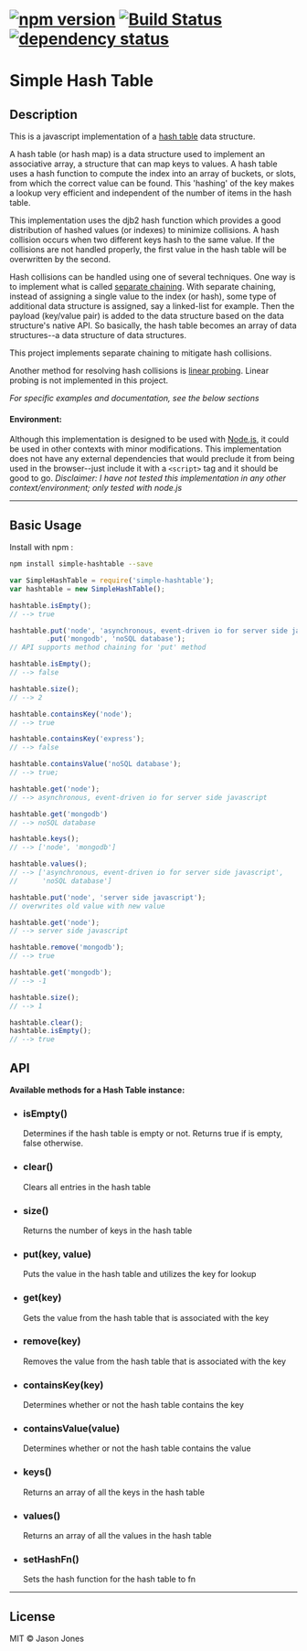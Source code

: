 # [![npm version][npm-image]][npm-url] [![Build Status][travis-image]][travis-url] [![dependency status][dm-image]][dm-url]

# Simple Hash Table

## Description

This is a javascript implementation of a [hash
table](http://en.wikipedia.org/wiki/Hash_Table) data structure.

A hash table (or hash map) is a data structure used to implement
an associative array, a structure that can map keys to values.
A hash table uses a hash function to compute the index into an array
of buckets, or slots, from which the correct value can be found.
This 'hashing' of the key makes a lookup very efficient and independent
of the number of items in the hash table.

This implementation uses the djb2 hash function which provides a
good distribution of hashed values (or indexes) to minimize collisions.
A hash collision occurs when two different keys hash to the same value.
If the collisions are not handled properly, the first value in the hash
table will be overwritten by the second.

Hash collisions can be handled using one of several techniques.  One way is to
implement what is called
[separate chaining](http://en.wikipedia.org/wiki/Hash_table#Separate_chaining).
With separate chaining, instead of assigning a single value to the index
(or hash), some type of additional data structure is assigned, say a linked-list
for example.  Then the payload (key/value pair) is added to the data structure
based on the data structure's native API.  So basically, the hash table becomes
an array of data structures--a data structure of data structures.

This project implements separate chaining to mitigate hash collisions.

Another method for resolving hash collisions is
[linear probing](http://en.wikipedia.org/wiki/Linear_probing).  Linear probing
is not implemented in this project.

*For specific examples and documentation, see the below sections*

#### Environment:

Although this implementation is designed to be used with
[Node.js](http://www.nodejs.org), it could be used in other contexts with minor
modifications.  This implementation does not have any external dependencies
that would preclude it from being used in the browser--just include it with a
`<script>` tag and it should be good to go.  _Disclaimer: I have not tested
this implementation in any other context/environment; only tested with node.js_

----

## Basic Usage

Install with npm :

```bash
npm install simple-hashtable --save
```

```javascript
var SimpleHashTable = require('simple-hashtable');
var hashtable = new SimpleHashTable();

hashtable.isEmpty();
// --> true

hashtable.put('node', 'asynchronous, event-driven io for server side javascript')
         .put('mongodb', 'noSQL database');
// API supports method chaining for 'put' method

hashtable.isEmpty();
// --> false

hashtable.size();
// --> 2

hashtable.containsKey('node');
// --> true

hashtable.containsKey('express');
// --> false

hashtable.containsValue('noSQL database');
// --> true;

hashtable.get('node');
// --> asynchronous, event-driven io for server side javascript

hashtable.get('mongodb')
// --> noSQL database

hashtable.keys();
// --> ['node', 'mongodb']

hashtable.values();
// --> ['asynchronous, event-driven io for server side javascript',
//      'noSQL database']

hashtable.put('node', 'server side javascript');
// overwrites old value with new value

hashtable.get('node');
// --> server side javascript

hashtable.remove('mongodb');
// --> true

hashtable.get('mongodb');
// --> -1

hashtable.size();
// --> 1

hashtable.clear();
hashtable.isEmpty();
// --> true

```
## API
**Available methods for a Hash Table instance:**

* ### isEmpty()
    Determines if the hash table is empty or not. Returns true if is empty, false
    otherwise.

* ### clear()
    Clears all entries in the hash table

* ### size()
    Returns the number of keys in the hash table

* ### put(key, value)
    Puts the value in the hash table and utilizes the key for lookup

* ### get(key)
    Gets the value from the hash table that is associated with the key

* ### remove(key)
    Removes the value from the hash table that is associated with the key

* ### containsKey(key)
    Determines whether or not the hash table contains the key

* ### containsValue(value)
    Determines whether or not the hash table contains the value

* ### keys()
    Returns an array of all the keys in the hash table

* ### values()
    Returns an array of all the values in the hash table

* ### setHashFn()
    Sets the hash function for the hash table to fn

----
## License
MIT &copy; Jason Jones

[npm-image]:https://badge.fury.io/js/simple-hashtable.svg
[npm-url]:http://npmjs.org/package/simple-hashtable
[travis-image]:https://travis-ci.org/jasonsjones/simple-hashtable.svg
[travis-url]:https://travis-ci.org/jasonsjones/simple-hashtable
[dm-image]:https://david-dm.org/jasonsjones/simple-hashtable.svg
[dm-url]:https://david-dm.org/jasonsjones/simple-hashtable